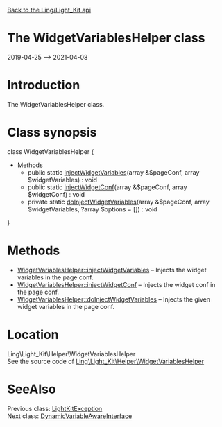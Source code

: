 [Back to the Ling/Light_Kit api](https://github.com/lingtalfi/Light_Kit/blob/master/doc/api/Ling/Light_Kit.md)



The WidgetVariablesHelper class
================
2019-04-25 --> 2021-04-08






Introduction
============

The WidgetVariablesHelper class.



Class synopsis
==============


class <span class="pl-k">WidgetVariablesHelper</span>  {

- Methods
    - public static [injectWidgetVariables](https://github.com/lingtalfi/Light_Kit/blob/master/doc/api/Ling/Light_Kit/Helper/WidgetVariablesHelper/injectWidgetVariables.md)(array &$pageConf, array $widgetVariables) : void
    - public static [injectWidgetConf](https://github.com/lingtalfi/Light_Kit/blob/master/doc/api/Ling/Light_Kit/Helper/WidgetVariablesHelper/injectWidgetConf.md)(array &$pageConf, array $widgetConf) : void
    - private static [doInjectWidgetVariables](https://github.com/lingtalfi/Light_Kit/blob/master/doc/api/Ling/Light_Kit/Helper/WidgetVariablesHelper/doInjectWidgetVariables.md)(array &$pageConf, array $widgetVariables, ?array $options = []) : void

}






Methods
==============

- [WidgetVariablesHelper::injectWidgetVariables](https://github.com/lingtalfi/Light_Kit/blob/master/doc/api/Ling/Light_Kit/Helper/WidgetVariablesHelper/injectWidgetVariables.md) &ndash; Injects the widget variables in the page conf.
- [WidgetVariablesHelper::injectWidgetConf](https://github.com/lingtalfi/Light_Kit/blob/master/doc/api/Ling/Light_Kit/Helper/WidgetVariablesHelper/injectWidgetConf.md) &ndash; Injects the widget conf in the page conf.
- [WidgetVariablesHelper::doInjectWidgetVariables](https://github.com/lingtalfi/Light_Kit/blob/master/doc/api/Ling/Light_Kit/Helper/WidgetVariablesHelper/doInjectWidgetVariables.md) &ndash; Injects the given widget variables in the page conf.





Location
=============
Ling\Light_Kit\Helper\WidgetVariablesHelper<br>
See the source code of [Ling\Light_Kit\Helper\WidgetVariablesHelper](https://github.com/lingtalfi/Light_Kit/blob/master/Helper/WidgetVariablesHelper.php)



SeeAlso
==============
Previous class: [LightKitException](https://github.com/lingtalfi/Light_Kit/blob/master/doc/api/Ling/Light_Kit/Exception/LightKitException.md)<br>Next class: [DynamicVariableAwareInterface](https://github.com/lingtalfi/Light_Kit/blob/master/doc/api/Ling/Light_Kit/PageConfigurationTransformer/DynamicVariableAwareInterface.md)<br>

